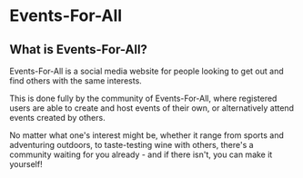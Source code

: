 # Events-For-All

## What is Events-For-All?
Events-For-All is a social media website for people looking to get out and find others with the same interests.

This is done fully by the community of Events-For-All, where registered users are able to create and host events of their own, or alternatively attend events created by others.

No matter what one's interest might be, whether it range from sports and adventuring outdoors, to taste-testing wine with others, there's a community waiting for you already - and if there isn't, you can make it yourself!